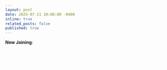 ```yaml
---
layout: post
date: 2025-07-21 10:00:00 -0400
inline: true
related_posts: false
published: true
---
```


**New Joining**: <span style="color:white">We are pleased to welcome <strong>Ayushi Jolotia</strong> to <strong>Psquare_lab</strong> as a graduate student. She will be pursuing her Ph.D. focused on developing <em>Machine Learning methods for Critical Grid Infrastructure Problems</em>. We look forward to her contributions in advancing intelligent and resilient power system solutions.</span>
